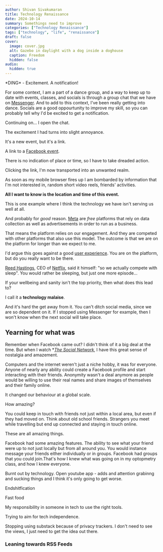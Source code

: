 ```yaml
---
author: Shivan Sivakumaran
title: Technology Renaissance
date: 2024-10-14
summary: Somethings need to improve
categories: ["Technology Renaissance"]
tags: ["technology", "life", "renaissance"]
draft: false
cover:
  image: cover.jpg
  alt: Gazebo in daylight with a dog inside a doghouse
  caption: Freedom
  hidden: false
audio:
  hidden: true
---
```


\*DING\* - Excitement. A notification!

For some context, I am a part of a dance group, and a way to keep up to date with events, classes, and socials is through a group chat that we have on [Messenger](<https://en.wikipedia.org/wiki/Messenger_(software)>). And to add to this context, I've been really getting into dance. Socials are a good oppourtunity to improve my skill, so you can probably tell why I'd be excited to get a notification.

Continuing on... I open the chat.

The excitement I had turns into slight annoyance.

It's a new event, but it's a link.

A link to a [Facebook event](https://en.wikipedia.org/wiki/List_of_Facebook_features#Events).

There is no indication of place or time, so I have to take dreaded action.

Clicking the link, I'm now transported into an unwanted realm.

As soon as my mobile browser fires up I am bombarded by information that I'm not interested in, random short video reels, friends' activities.

**All I want to know is the location and time of this event.**

This is one example where I think the technology we have isn't serving us well at all.

And probably for _good_ reason. [Meta](https://en.wikipedia.org/wiki/Meta_Platforms) are _free_ platforms that rely on data collection as well as advertisements in order to run as a business.

That means the platform relies on our engagement. And they are competed with other platforms that also use this model. The outcome is that we are on the platform for longer than we expect to me.

I'd argue this goes against a good [user experience](https://en.wikipedia.org/wiki/User_experience). You are on the platform, but do you really want to be there.

[Reed Hastings](https://en.wikipedia.org/wiki/Reed_Hastings), CEO of [Netflix](https://en.wikipedia.org/wiki/Netflix), said it himself: "so we actually compete with sleep". You would rather be sleeping, but just one more episode...

If your wellbeing and sanity isn't the top priority, then what does this lead to?

I call it a **technology malaise**.

And it's hard the get away from it. You can't ditch social media, since we are so dependent on it. If I stopped using Messenger for example, then I won't know when the next social will take place.

## Yearning for what was

Remember when Facebook came out? I didn't think of it a big deal at the time. But when I watch \*[_The Social Network_](https://en.wikipedia.org/wiki/The_Social_Network), I have this great sense of nostalgia and amazement.

Computers and the internet weren't just a niche hobby, it was for everyone. Anyone of nearly any ability could create a Facebook profile and start interacting with their friends. Anonymity wasn't a deal anymore as people would be willing to use their real names and share images of themselves and their family online.

It changed our behaviour at a global scale.

How amazing?

You could keep in touch with friends not just within a local area, but even if they had moved on. Think about old school friends. Strangers you meet while travelling but end up connected and staying in touch online.

These are all amazing things.

Facebook had some amazing features. The ability to see what your friend were up to not just locally but from all around you. You would instance message your friends either individually or in groups. Facebook had groups that you could join.That's how I knew what was going on in my optopmetry class, and how I knew everyone.

Burnt out by technology. Open youtube app - adds and attention grabinng and sucking things and I think it's only going to get worse.

Endshitfication

Fast food

My responsibility in someone in tech to use the right tools.

Trying to aim for tech independence.

Stopping using substack because of privacy trackers. I don't need to see the views, I just need to get the idea out there.

### Leaning towards RSS Feeds
